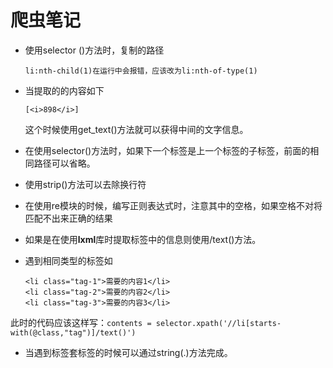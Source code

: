 # 爬虫笔记

+ 使用selector ()方法时，复制的路径

  `li:nth-child(1)在运行中会报错，应该改为li:nth-of-type(1)`

+ 当提取的的内容如下

  ```[<i>898</i>]```

  这个时候使用get_text()方法就可以获得中间的文字信息。

+ 在使用selector()方法时，如果下一个标签是上一个标签的子标签，前面的相同路径可以省略。

+ 使用strip()方法可以去除换行符

+ 在使用re模块的时候，编写正则表达式时，注意其中的空格，如果空格不对将匹配不出来正确的结果 

+ 如果是在使用**lxml**库时提取标签中的信息则使用/text()方法。

+ 遇到相同类型的标签如

  ```<li class="tag-1">需要的内容1</li>
  <li class="tag-1">需要的内容1</li>
  <li class="tag-2">需要的内容2</li>
  <li class="tag-3">需要的内容3</li>
  ```


​        此时的代码应该这样写：`contents = selector.xpath('//li[starts-with(@class,"tag")]/text()')`



+ 当遇到标签套标签的时候可以通过string(.)方法完成。


